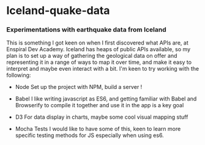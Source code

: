 # Iceland-quake-data
### Experimentations with earthquake data from Iceland ###

This is something I got keen on when I first discovered what APIs are, at Enspiral Dev Academy. Iceland has heaps of public APIs available, so my plan is to set up a way of gathering the geological data on offer and representing it in a range of ways to map it over time, and make it easy to interpret and maybe even interact with a bit. I'm keen to try working with the following:

* Node
Set up the project with NPM, build a server !
* Babel
I like writing javascript as ES6, and getting familiar with Babel and Browserify to compile it together and use it in the app is a key goal
* D3
For data display in charts, maybe some cool visual mapping stuff

* Mocha Tests
I would like to have some of this, keen to learn more specific testing methods for JS especially when using es6.
